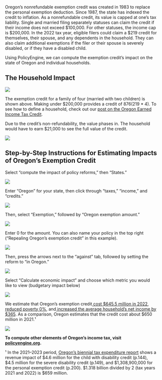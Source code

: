 
Oregon’s nonrefundable exemption credit was created in 1983 to replace the personal exemption deduction. Since 1987, the state has indexed the credit to inflation. As a nonrefundable credit, its value is capped at one’s tax liability. Single and married filing separately statuses can claim the credit if their income does not exceed $100,000. For other statuses, the income cap is $200,000. In the 2022 tax year, eligible filers could claim a $219 credit for themselves, their spouse, and any dependents in the household. They can also claim additional exemptions if the filer or their spouse is severely disabled, or if they have a disabled child.

Using PolicyEngine, we can compute the exemption credit’s impact on the state of Oregon and individual households.

## The Household Impact

![](https://cdn-images-1.medium.com/max/3200/0*LZy0ZwVxCVavnySk)

The exemption credit for a family of four (married with two children) is shown above. Making under $200,000 provides a credit of $876 ($219 * 4). To see how to define a household, check out our [post on the Oregon Earned Income Tax Credit](https://medium.com/policyengine/computing-your-oregon-earned-income-tax-credit-in-policyengine-d911ae29749d).

Due to the credit’s non-refundability, the value phases in. The household would have to earn $21,000 to see the full value of the credit.

![](https://cdn-images-1.medium.com/max/3200/0*jjLy3TSyK27f_BLM)

## Step-by-Step Instructions for Estimating Impacts of Oregon’s Exemption Credit

Select “compute the impact of policy reforms,” then “States.”

![](https://cdn-images-1.medium.com/max/3200/0*ghZpH0nxhUlwAPjK)

Enter “Oregon” for your state, then click through “taxes,” “income,” and “credits.”

![](https://cdn-images-1.medium.com/max/3200/0*A2uFMhgNLOIp6ho9)

Then, select “Exemption,” followed by “Oregon exemption amount.”

![](https://cdn-images-1.medium.com/max/3200/0*E8hteUf208jz4WKf)

Enter 0 for the amount. You can also name your policy in the top right (“Repealing Oregon’s exemption credit” in this example).

![](https://cdn-images-1.medium.com/max/3200/0*naEdP4RCvdDCWjCc)

Then, press the arrows next to the “against” tab, followed by setting the reform to “in Oregon.”

![](https://cdn-images-1.medium.com/max/3200/0*9J2--Cm1sio--nRa)

Select “Calculate economic impact” and choose which metric you would like to view (budgetary impact below)

![](https://cdn-images-1.medium.com/max/3200/0*jNzuIY1ZmfdlBan5)

We estimate that Oregon’s exemption credit[ cost $645.5 million in 2022](https://policyengine.org/us/policy?focus=policyOutput.netIncome&reform=2&region=or&timePeriod=2023&baseline=3349), [reduced poverty 0%](https://policyengine.org/us/policy?focus=policyOutput.povertyImpact&reform=2&region=or&timePeriod=2023&baseline=3349), and[ increased the average household’s net income by $365](https://policyengine.org/us/policy?focus=policyOutput.decileAverageImpact&reform=2&region=or&timePeriod=2023&baseline=3349). As a comparison, Oregon estimates that the credit cost about $650 million in 2021.¹

![](https://cdn-images-1.medium.com/max/2000/0*FnGciLTwIOECw92y.jpg)

**To compute other elements of Oregon’s income tax, visit [policyengine.org](http://policyengine.org).**

¹ In the 2021–2023 period, [Oregon’s biennial tax expenditure report](https://www.oregon.gov/dor/programs/gov-research/Documents/TE2123-Final.pdf#page=200) shows a revenue impact of $4.6 million for the child with disability credit (p.144), $4.5 million for the severe disability credit (p.149), and $1,308,900,000 for the personal exemption credit (p.200). $1.318 billion divided by 2 (tax years 2021 and 2022) is $659 million.
